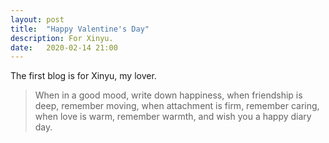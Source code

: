 ```yaml
---
layout: post
title:  "Happy Valentine's Day"
description: For Xinyu.
date:   2020-02-14 21:00
---
```


The first blog is for Xinyu, my lover.

> When in a good mood, write down happiness, when friendship is deep, remember moving, when attachment is firm, remember caring, when love is warm, remember warmth, and wish you a happy diary day.

